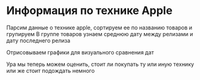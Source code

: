# Информация по технике Apple

Парсим данные о технике apple, сортируем ее по названию товаров и групируем
В группе товаров узнаем среднюю дату между релизами и дату последнего релиза

Отрисовываем графики для визуального сравнения дат

Ура мы теперь можем оценить, стоит ли покупать ту или иную технику или же стоит подождать немного
